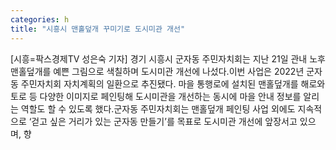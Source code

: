 ```yaml
---
categories: h
title: "시흥시 맨홀덮개 꾸미기로 도시미관 개선"
---
```

[시흥=팍스경제TV 성은숙 기자] 경기 시흥시 군자동 주민자치회는 지난 21일 관내 노후 맨홀덮개를 예쁜 그림으로 색칠하며 도시미관 개선에 나섰다.이번 사업은 2022년 군자동 주민자치회 자치계획의 일환으로 추진됐다. 마을 통행로에 설치된 맨홀덮개를 해로와 토로 등 다양한 이미지로 페인팅해 도시미관을 개선하는 동시에 마을 안내 정보를 알리는 역할도 할 수 있도록 했다.군자동 주민자치회는 맨홀덮개 페인팅 사업 외에도 지속적으로 &lsquo;걷고 싶은 거리가 있는 군자동 만들기&rsquo;를 목표로 도시미관 개선에 앞장서고 있으며, 향